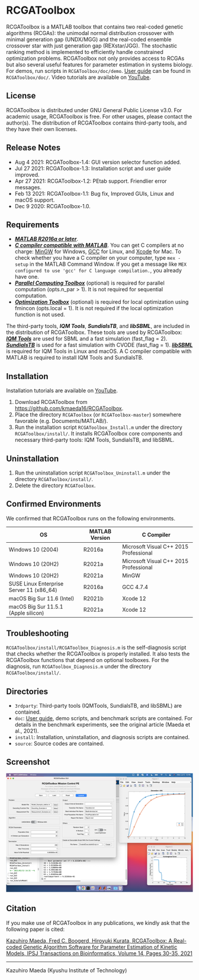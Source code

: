 # RCGAToolbox

RCGAToolbox is a MATLAB toolbox that contains two real-coded genetic algorithms (RCGAs): the unimodal normal distribution crossover with minimal generation gap (UNDX/MGG) and the real-coded ensemble crossover star with just generation gap (REXstar/JGG). The stochastic ranking method is implemented to efficiently handle constrained optimization problems. RCGAToolbox not only provides access to RCGAs but also several useful features for parameter estimation in systems biology. For demos, run scripts in `RCGAToolbox/doc/demo`. <a href="https://github.com/kmaeda16/RCGAToolbox/blob/master/doc/RCGAToolbox_UserGuide_v1.4.pdf">User guide</a> can be found in `RCGAToolbox/doc/`. Video tutorials are available on <a href="https://www.youtube.com/playlist?list=PLOpE8E-aX1H8qqWvf1YSoN2nA6O-2wfYA">YouTube</a>.

## License

RCGAToolbox is distributed under GNU General Public License v3.0. For academic usage, RCGAToolbox is free. For other usages, please contact the author(s).
The distribution of RCGAToolbox contains third-party tools, and they have their own licenses.

## Release Notes

- Aug  4 2021: RCGAToolbox-1.4: GUI version selector function added.
- Jul 27 2021: RCGAToolbox-1.3: Installation script and user guide improved.
- Apr 27 2021: RCGAToolbox-1.2: PEtab support. Friendlier error messages.
- Feb 13 2021: RCGAToolbox-1.1: Bug fix, Improved GUIs, Linux and macOS support.
- Dec  9 2020: RCGAToolbox-1.0.


## Requirements

- <a href="https://www.mathworks.com/products/matlab.html?lang=en">***MATLAB R2016a or later***</a>.
- <a href="https://www.mathworks.com/support/requirements/supported-compilers.html?lang=en">***C compiler compatible with MATLAB***</a>. You can get C compilers at no charge: <a href="https://www.mathworks.com/help/matlab/matlab_external/install-mingw-support-package.html?lang=en">MinGW</a> for Windows, <a href="https://gcc.gnu.org/">GCC</a> for Linux, and <a href="https://apps.apple.com/jp/app/xcode/id497799835?mt=12">Xcode</a> for Mac. To check whether you have a C compiler on your computer, type `mex -setup` in the MATLAB Command Window. If you get a message like `MEX configured to use 'gcc' for C language compilation.`, you already have one. 
- <a href="https://www.mathworks.com/products/parallel-computing.html?lang=en">***Parallel Computing Toolbox***</a> (optional) is required for parallel computation (opts.n_par > 1). It is not required for sequential computation.
- <a href="https://www.mathworks.com/products/optimization.html?lang=en">***Optimization Toolbox***</a> (optional) is required for local optimization using fmincon (opts.local = 1). It is not required if the local optimization function is not used.

The third-party tools, ***IQM Tools***, ***SundialsTB***, and ***libSBML***, are included in the distribution of RCGAToolbox. These tools are used by RCGAToolbox: <a href="https://iqmtools.intiquan.com/">***IQM Tools***</a> are used for SBML and a fast simulation (fast_flag = 2). <a href="https://computing.llnl.gov/projects/sundials/sundials-software">***SundialsTB***</a> is used for a fast simulation with CVODE (fast_flag = 1). <a href="https://sourceforge.net/projects/sbml/files/libsbml/MATLAB Interface/">***libSBML***</a> is required for IQM Tools in Linux and macOS. A C compiler compatible with MATLAB is required to install IQM Tools and SundialsTB.


## Installation
Installation tutorials are available on <a href="https://www.youtube.com/playlist?list=PLOpE8E-aX1H8qqWvf1YSoN2nA6O-2wfYA">YouTube</a>.

1. Download RCGAToolbox from https://github.com/kmaeda16/RCGAToolbox.
2. Place the directory `RCGAToolbox` (or `RCGAToolbox-master`) somewhere favorable (e.g. Documents/MATLAB/).
3. Run the installation script `RCGAToolbox_Install.m` under the directory `RCGAToolbox/install/`. It installs RCGAToolbox core components and necessary third-party tools: IQM Tools, SundialsTB, and libSBML.

## Uninstallation

1. Run the uninstallation script `RCGAToolbox_Uninstall.m` under the directory `RCGAToolbox/install/`.
2. Delete the directory `RCGAToolbox`.


## Confirmed Environments
 We confirmed that RCGAToolbox runs on the following environments.

| OS  | MATLAB Version | C Compiler |
| --- | --- | --- |
| Windows 10 (2004) | R2016a | Microsoft Visual C++ 2015 Professional |
| Windows 10 (20H2) | R2021a | Microsoft Visual C++ 2015 Professional |
| Windows 10 (20H2) | R2021a | MinGW |
| SUSE Linux Enterprise Server 11 (x86_64)  | R2016a | GCC 4.7.4 |
| macOS Big Sur 11.6 (Intel) | R2021b | Xcode 12 |
| macOS Big Sur 11.5.1 (Apple silicon) | R2021a | Xcode 12 |

## Troubleshooting

`RCGAToolbox/install/RCGAToolbox_Diagnosis.m` is the self-diagnosis script that checks whether the RCGAToolbox is properly installed. It also tests the RCGAToolbox functions that depend on optional toolboxes. For the diagnosis, run `RCGAToolbox_Diagnosis.m` under the directory `RCGAToolbox/install/`.

## Directories
- `3rdparty`:  Third-party tools (IQMTools, SundialsTB, and libSBML) are contained.
- `doc`: <a href="https://github.com/kmaeda16/RCGAToolbox/blob/master/doc/RCGAToolbox_UserGuide_v1.4.pdf">User guide</a>, demo scripts, and benchmark scripts are contained. For details in the benchmark experiments, see the original article (Maeda et al., 2021).
- `install`: Installation, uninstallation, and diagnosis scripts are contained.
- `source`: Source codes are contained.

## Screenshot

<img src="Screenshot.png" height="320px"/>

## Citation

If you make use of RCGAToolbox in any publications, we kindly ask that the following paper is cited:

<a href="https://www.jstage.jst.go.jp/article/ipsjtbio/14/0/14_30/_article/-char/en">Kazuhiro Maeda, Fred C. Boogerd, Hiroyuki Kurata, RCGAToolbox: A Real-coded Genetic Algorithm Software for Parameter Estimation of Kinetic Models, IPSJ Transactions on Bioinformatics, Volume 14, Pages 30-35, 2021</a>


-------------------------------
Kazuhiro Maeda (Kyushu Institute of Technology)
